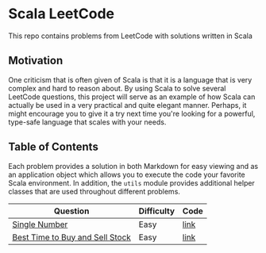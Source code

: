 # Scala LeetCode

This repo contains problems from LeetCode with solutions written in Scala 

## Motivation

One criticism that is often given of Scala is that it is a language that is very complex and hard to reason about. By
using Scala to solve several LeetCode questions, this project will serve as an example of how Scala can actually be used
in a very practical and quite elegant manner. Perhaps, it might encourage you to give it a try next time you're looking
for a powerful, type-safe language that scales with your needs. 

## Table of Contents

Each problem provides a solution in both Markdown for easy viewing and as an application object which allows you to 
execute the code your favorite Scala environment. In addition, the `utils` module provides additional helper classes 
that are used throughout different problems. 

| Question                                                                  | Difficulty | Code                                                    |
| ------------------------------------------------------------------------- | ---------- | ------------------------------------------------------- |
| [Single Number](gendocs/single-number.md)                                 | Easy       | [link](src/main/scala/problems/SingleNumber.scala)      |
| [Best Time to Buy and Sell Stock](gendocs/best-time-to-buy-sell-stock.md) | Easy       | [link](src/main/scala/problems/BestTimeToBuySellStock$) |